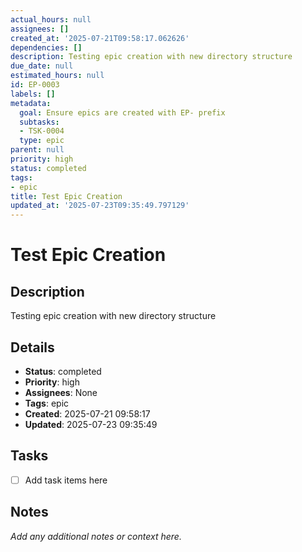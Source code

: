 ```yaml
---
actual_hours: null
assignees: []
created_at: '2025-07-21T09:58:17.062626'
dependencies: []
description: Testing epic creation with new directory structure
due_date: null
estimated_hours: null
id: EP-0003
labels: []
metadata:
  goal: Ensure epics are created with EP- prefix
  subtasks:
  - TSK-0004
  type: epic
parent: null
priority: high
status: completed
tags:
- epic
title: Test Epic Creation
updated_at: '2025-07-23T09:35:49.797129'
---
```


# Test Epic Creation

## Description
Testing epic creation with new directory structure

## Details
- **Status**: completed
- **Priority**: high
- **Assignees**: None
- **Tags**: epic
- **Created**: 2025-07-21 09:58:17
- **Updated**: 2025-07-23 09:35:49

## Tasks
- [ ] Add task items here

## Notes
_Add any additional notes or context here._
